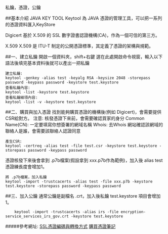 私鑰，憑證，公鑰

##基本介紹
JAVA KEY TOOL
Keytool 為 JAVA 憑證的管理工具，可以把一系列的憑證資料匯入KeyStore

Digicert
基於 X.509 的 SSL 數字證書認證機構(CA)，作為一個可信的第三方。

X.509
X.509 是 ITU-T 制定的公開憑證標準，其定義了憑證的架構與規範。

##一、建立私鑰
開啟一個資料夾，shift+右鍵 選在此處開啟命令視窗，輸入以下語法後填完基本資料後就可以產出一把私鑰
	
    建立私鑰:
    keytool -genkey -alias test -keyalg RSA -keysize 2048 -storepass password -keypass password -keystore test.keystore
    查看私鑰內容:
    keytool -list -keystore test.keystore
    查看私鑰細項內容:
	keytool -list -v -keystore test.keystore
    
##二、購買與加入憑證
找到能夠購買憑證的機構後(例如 Digicert)，會需要提供CSR給對方。
注意: 核發憑證下來前，會需要確認買家的身分
Common Name(CN): 一定要填寫你想簽署的網域名稱
Whois: 去Whois 網站確認該網域的聯絡人是誰，會需要該聯絡人認證同意

	產生CSR:
    keytool -certreq -alias test -file test.csr -keystore test.keystore -storepass password -keypass password

憑證核發下來後會拿到 .p7b檔案(假設拿到 xxx.p7b作為範例)，加入後 alias test 憑證練長度會增加1。
	
    將 .p7b檔案，加入私鑰
    keytool -import -trustcacerts -alias test -file xxx.p7b -keystore test.keystore -storepass password -keypass password

##三、加入公鑰
通常公鑰是副檔名 .crt，加入後私鑰 test.keystore 項目會增加1。

		keytool -import -trustcacerts -alias irs -file encryption-service_services_irs_gov.crt -keystore test.keystore



#####參考網址:
[SSL憑證編碼與轉換方式](http://masnec.logdown.com/posts/184740-ssl-certificate)
[購買憑證筆記](https://blog.yorkxin.org/2009/02/23/buying-a-turbo-ssl-cert)
